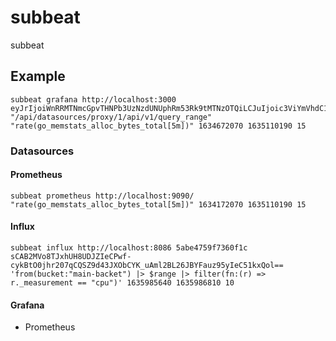 # subbeat
subbeat

## Example

```
subbeat grafana http://localhost:3000 eyJrIjoiWnRRMTNmcGpvTHNPb3UzNzdUNUphRm53Rk9tMTNzOTQiLCJuIjoic3ViYmVhdC10ZXN0IiwiaWQiOjF9 "/api/datasources/proxy/1/api/v1/query_range" "rate(go_memstats_alloc_bytes_total[5m])" 1634672070 1635110190 15
```


### Datasources

#### Prometheus

```
subbeat prometheus http://localhost:9090/ "rate(go_memstats_alloc_bytes_total[5m])" 1634172070 1635110190 15
```

#### Influx
```
subbeat influx http://localhost:8086 5abe4759f7360f1c sCAB2MVo8TJxhUH8UDJZIeCPwf-cykBtO0jhr207qCQSZ9d43JXObCYK_uAml2BL26JBYFauz95yIeC51kxQol== 'from(bucket:"main-backet") |> $range |> filter(fn:(r) => r._measurement == "cpu")' 1635985640 1635986810 10
```

#### Grafana
* Prometheus
